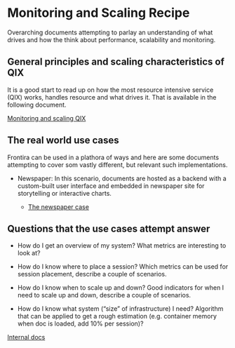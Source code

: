 # Monitoring and Scaling Recipe

Overarching documents attempting to parlay an understanding of what
drives and how the think about performance, scalability and monitoring.

## General principles and scaling characteristics of QIX

It is a good start to read up on how the most resource intensive
service (QIX) works, handles resource and what drives it.
That is available in the following document.

[Monitoring and scaling QIX](./../documentation/services/qix-engine.md)

## The real world use cases

Frontira can be used in a plathora of ways and here are some documents
attempting to cover som vastly different, but relevant such implementations.

- Newspaper: In this scenario, documents are hosted as a backend with a custom-built
user interface and embedded in newspaper site for storytelling or interactive
charts.

  - [The newspaper case](./newspaper.md)

## Questions that the use cases attempt answer

- How do I get an overview of my system?
  What metrics are interesting to look at?

- How do I know where to place a session?
  Which metrics can be used for session placement, describe a couple of scenarios.

- How do I know when to scale up and down?
  Good indicators for when I need to scale up and down, describe a couple of scenarios.

- How do I know what system (“size” of infrastructure) I need?
  Algorithm that can be applied to get a rough estimation (e.g. container memory
  when doc is loaded, add 10% per session)?

[Internal docs](https://confluence/x/UJmBB)
